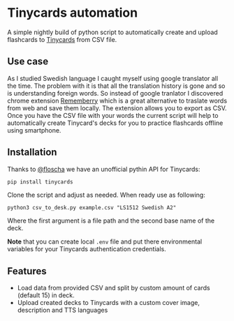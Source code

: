# Tinycards automation
A simple nightly build of python script to automatically create and upload flashcards to [Tinycards](https://tinycards.duolingo.com/) from CSV file.

## Use case
As I studied Swedish language I caught myself using google translator all the time. The problem with it is that all the translation history is gone and so is understanding foreign words. So instead of google tranlator I discovered chrome extension [Rememberry](https://chrome.google.com/webstore/detail/rememberry-translate-and/dipiagiiohfljcicegpgffpbnjmgjcnf?hl=en-GB) which is a great alternative to traslate words from web and save them locally. The extension allows you to export as CSV. Once you have the CSV file with your words the current script will help to automatically create Tinycard's decks for you to practice flashcards offline using smartphone.

## Installation
Thanks to [@floscha](https://github.com/floscha) we have an unofficial pythin API for Tinycards:

```python
pip install tinycards
```

Clone the script and adjust as needed. 
When ready use as following:
```shell
python3 csv_to_desk.py example.csv "LS1512 Swedish A2"
```
Where the first argument is a file path and the second base name of the deck. 

**Note** that you can create local `.env` file and put there environmental variables for your Tinycards authentication credentials.

## Features
- Load data from provided CSV and split by custom amount of cards (default 15) in deck.
- Upload created decks to Tinycards with a custom cover image, description and TTS languages
